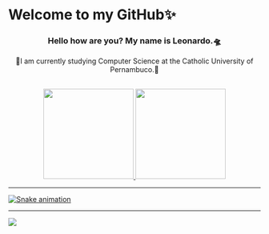 # Welcome to my GitHub✨
<div align = "center">

### Hello how are you? My name is Leonardo.🛸
🚀I am currently studying Computer Science at the Catholic University of Pernambuco.🚀

</div>

##

<div align = "center">
<a href="https://github.com/leohcavalcanti">
  <img height="180em" src="https://github-readme-stats.vercel.app/api?username=leohcavalcanti&show_icons=true&theme=dracula&include_all_commits=true&count_private=true"/>
  <img height="180em" src="https://github-readme-stats.vercel.app/api/top-langs/?username=leohcavalcanti&layout=compact&langs_count=7&theme=dracula"/>
</div>

---

![Snake animation](https://github.com/leohcavalcanti/leohcavalcanti/blob/output/github-contribution-grid-snake.svg)

---

[![](https://visitcount.itsvg.in/api?id=amndalsr&icon=5&color=0)](https://visitcount.itsvg.in)
